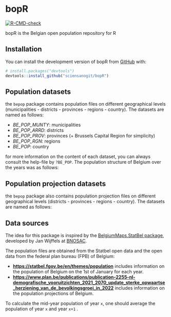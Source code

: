 
<!-- README.md is generated from README.Rmd. Please edit that file -->

# bopR

<!-- badges: start -->

[![R-CMD-check](https://github.com/sciensanogit/bopR/actions/workflows/R-CMD-check.yaml/badge.svg)](https://github.com/sciensanogit/bopR/actions/workflows/R-CMD-check.yaml)
<!-- badges: end -->

bopR is the Belgian open population repository for R

## Installation

You can install the development version of bopR from
[GitHub](https://github.com/) with:

``` r
# install.packages("devtools")
devtools::install_github("sciensanogit/bopR")
```

## Population datasets

the `bepop` package contains population files on different geographical
levels (municipalities - districts - provinces - regions - country). The
datasets are named as follows:

-   *BE_POP_MUNTY*: municipalities
-   *BE_POP_ARRD*: districts
-   *BE_POP_PROV*: provinces (+ Brussels Capital Region for simplicity)
-   *BE_POP_RGN*: regions
-   *BE_POP*: country

for more information on the content of each dataset, you can always
consult the help-file by `?BE_POP`. The population structure of Belgium
over the years was as follows:

## Population projection datasets

the `bepop` package also contains population projection files on
different geographical levels (districts - provinces - regions -
country). The datasets are named as follows:

## Data sources

The idea for this package is inspired by the [BelgiumMaps.StatBel
package](https://github.com/bnosac/BelgiumMaps.StatBel), developed by
Jan Wijffels at
[BNOSAC](http://www.bnosac.be/index.php/blog/55-belgiummaps-statbel-r-package-with-administrative-boundaries-of-belgium).

The population files are obtained from the Statbel open data and the
open data from the federal plan bureau (FPB) of Belgium:

-   **<https://statbel.fgov.be/en/themes/population>** includes
    information on the population of Belgium on the 1st of January for
    each year.
-   **<https://www.plan.be/publications/publication-2255-nl-demografische_vooruitzichten_2021_2070_update_sterke_opwaartse_herziening_van_de_bevolkingsgroei_in_2022>**
    includes information on the population projections of Belgium.

To calculate the mid-year population of year `x`, one should average the
population of year `x` and year `x+1` .
